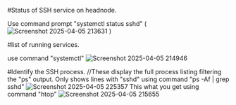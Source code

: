 #Status of SSH service on headnode.

Use command prompt "systemctl status sshd"
(![Screenshot 2025-04-05 213631](https://github.com/user-attachments/assets/0c65b1e9-bda6-4299-9ce2-716c97df2de9)
)

#list of running services.

use command "systemctl"
![Screenshot 2025-04-05 214946](https://github.com/user-attachments/assets/7a570f26-1e5d-4a42-994b-9a829d3058f4)

#Identify the SSH process.
//These display the full process listing filtering the "ps" output. Only shows lines with "sshd" using command "ps -Af | grep sshd"
![Screenshot 2025-04-05 225357](https://github.com/user-attachments/assets/b4bb4c53-b6b6-4bb4-be83-aaec4d1803ba)
This what you get using command "htop"
![Screenshot 2025-04-05 215655](https://github.com/user-attachments/assets/cf9946ef-0315-4790-a124-5af6f7c6416f)

#
